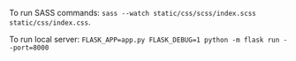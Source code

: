To run SASS commands: ``sass --watch static/css/scss/index.scss static/css/index.css``.

To run local server: ``FLASK_APP=app.py FLASK_DEBUG=1 python -m flask run --port=8000``